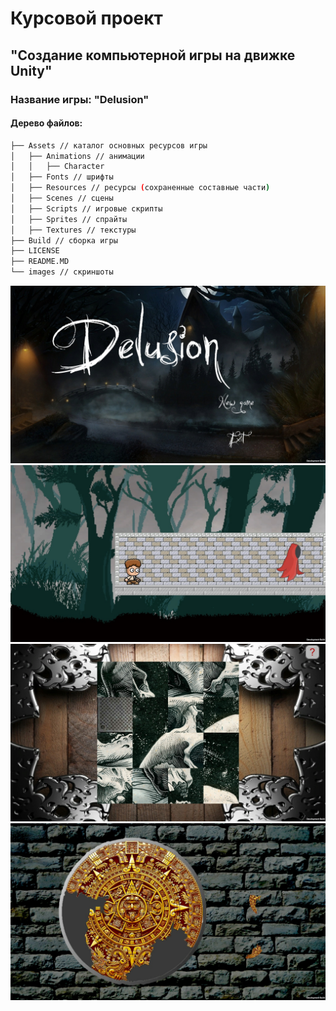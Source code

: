 # Курсовой проект
## "Создание компьютерной игры на движке Unity"
### Название игры: "Delusion"



#### Дерево файлов:
```bash
├── Assets // каталог основных ресурсов игры
│   ├── Animations // анимации
│   │   ├── Character
│   ├── Fonts // шрифты
│   ├── Resources // ресурсы (сохраненные составные части)
│   ├── Scenes // сцены
│   ├── Scripts // игровые скрипты
│   ├── Sprites // спрайты
│   ├── Textures // текстуры
├── Build // сборка игры
├── LICENSE
├── README.MD
└── images // скриншоты
```

![graph](/images/6yJR0PhWY6g.jpg)
![graph](/images/ubbRNxncqoU.jpg)
![graph](/images/Lb9ygDIKGF4.jpg)
![graph](/images/9a-ARx910so.jpg)